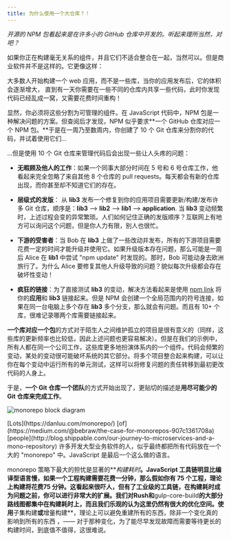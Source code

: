 ```yaml
---
title: 为什么使用一个大仓库？！
---
```


_开源的 NPM 包看起来是在许多小的 GitHub 仓库中开发的。听起来理所当然，对吧？_

如果你正在构建毫无关系的组件，并且它们不适合整合在一起，当然可以。但是商业软件并不是这样的。它更像这样：

大多数人开始构建一个 web 应用，而不是一些库，当你的应用发布后，它的体积会逐渐增大， 直到有一天你需要在一些不同的仓库内共享一些代码，此时你发现代码已经乱成一窝，又需要花费时间重构！

显然，你必须将这些分割为可管理的组件。在 JavaScript 代码中，NPM 包是一种解决问题的方案。但查阅后才发现，NPM 似乎要求**一个 GitHub 仓库对应一个 NPM 包。**于是在一周乃至数周内，你创建了 10 个 Git 仓库来分割你的代码，并试着使用它们...

...但是使用 10 个 Git 仓库来管理代码后会出现一些让人头疼的问题：

- **无暇顾及他人的工作**：如果一个同事大部分时间在 5 号和 6 号仓库工作，他看起来完全忽略了来自其他 8 个仓库的 pull requests。每天都会有新的仓库出现，而你甚至却不知道它们的存在。

- **层级式的发版**： 从 **lib3** 发布一个修复到你的应用项目需要更新/构建/发布许多 Git 仓库，顺序是：**lib3** --> **lib2** --> **lib1** --> **application**. 当 **lib3** 变动频繁时，上述过程会变的异常繁琐。人们如何记住正确的发版顺序？互联网上有地方可以询问这个问题，但是你人力有限，别人也很忙。

- **下游的受害者**：当 Bob 在 **lib3** 上做了一些改动并发布，所有的下游项目需要花费一定的时间才能升级并使用它。如果升级版本存在问题，那么可能是一周后 Alice 在 **lib1** 中尝试 "npm update" 时发现的。那时，Bob 可能动身去欧洲旅行了。为什么 Alice 要修复其他人升级导致的问题？貌似每次升级都会存在破坏性变动！

- **疯狂的链接**：为了直接测试 **lib3** 的变动，解决方法看起来是使用 [npm link](https://docs.npmjs.com/cli/link) 将你的**应用**和 **lib3** 链接起来。但是 NPM 会创建一个全局范围内的符号连接，如果在同一台电脑上多个存在 **lib3** 多个分支，那么就会有问题。而且有 10+ 个库，很难记录哪两个库需要链接起来。

**一个库对应一个包**的方式对于陌生人之间维护孤立的项目是很有意义的（同样，这些库的更新频率也比较低，因此上述问题也更容易解决）。但是在我们的示例中，所有人都在同一个公司工作，这些库更多地扮演体系内的一个组件。代码会频繁的变动，某处的变动很可能破坏系统的其它部分。将多个项目整合起来构建，可以让你在每个变动中运行所有的单元测试，这样可以将修复问题的责任转移到最初更改代码的人身上。

于是，**一个 Git 仓库一个团队**的方式开始出现了，更贴切的描述是**用尽可能少的 Git 仓库来完成工作**。

<div>
  <img src="/images/home/mono-concept-h.svg" alt="monorepo block diagram" style={{ width: '50rem' }} />
  <p />
</div>
[Lots](https://danluu.com/monorepo/) [of](https://medium.com/@bebraw/the-case-for-monorepos-907c1361708a) [people](http://blog.shippable.com/our-journey-to-microservices-and-a-mono-repository) 许多开发大型业务软件的人，似乎最终都把所有代码放在一个大的 "monorepo" 中。JavaScript 是最后一个这么做的语言。

monorepo 策略下最大的担忧是显著的**_构建耗时_**。JavaScript 工具链明显比编译型语言慢，如果一个工程构建需要花费一分钟，那么假如你有 75 个工程，理论上构建将花费75 分钟。这看起来很吓人，但有了工业级的工具链，在构建耗时成为问题之前，你可以进行非常大的扩展。我们对Rush和**gulp-core-build**的大部分路线图都集中在构建耗时上，而且我们乐观的认为这里仍然有很大的优化空间。使用**子集构建**或**增量构建**，理论上可以避免重建所有的东西，除非一个变化真的影响到所有的东西 ，—— 对于那种变化，为了能尽早发现故障而需要等待更长的构建时间，到底值不值得，这很难说。

